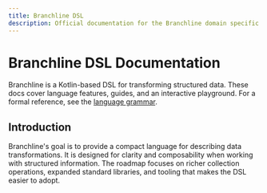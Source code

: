 ```yaml
---
title: Branchline DSL
description: Official documentation for the Branchline domain specific language.
---
```


# Branchline DSL Documentation

Branchline is a Kotlin-based DSL for transforming structured data. These docs cover language features, guides, and an interactive playground. For a formal reference, see the [language grammar](language/grammar.md).

## Introduction

Branchline's goal is to provide a compact language for describing data
transformations. It is designed for clarity and composability when working with
structured information. The roadmap focuses on richer collection operations,
expanded standard libraries, and tooling that makes the DSL easier to adopt.

